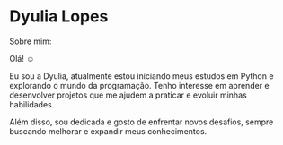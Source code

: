 
# Dyulia Lopes

Sobre mim:

Olá! ☺️
 
 Eu sou a Dyulia, atualmente estou iniciando meus estudos em Python e explorando o mundo da programação. Tenho interesse em aprender e desenvolver projetos que me ajudem a praticar e evoluir minhas habilidades.

Além disso, sou dedicada e gosto de enfrentar novos desafios, sempre buscando melhorar e expandir meus conhecimentos.
